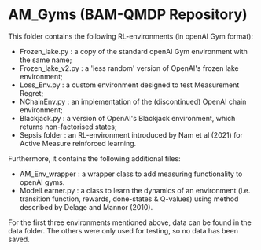 # AM_Gyms (BAM-QMDP Repository)

This folder contains the following RL-environments (in openAI Gym format):

- Frozen_lake.py      : a copy of the standard openAI Gym environment with the same name;
- Frozen_lake_v2.py   : a 'less random' version of OpenAI's frozen lake environment;
- Loss_Env.py         : a custom environment designed to test Measurement Regret;
- NChainEnv.py        : an implementation of the (discontinued) OpenAI chain environment;
- Blackjack.py        : a version of OpenAI's Blackjack environment, which returns non-factorised states;
- Sepsis folder       : an RL-environment introduced by Nam et al (2021) for Active Measure reinforced learning.

Furthermore, it contains the following additional files:
- AM_Env_wrapper        : a wrapper class to add measuring functionality to openAI gyms.
- ModelLearner.py       : a class to learn the dynamics of an environment (i.e. transition function, rewards, done-states & Q-values) using method described by Delage and Mannor (2010).

For the first three environments mentioned above, data can be found in the data folder. The others were only used for testing, so no data has been saved.
